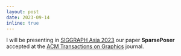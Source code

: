 ```yaml
---
layout: post
date: 2023-09-14
inline: true
---
```


I will be presenting in [SIGGRAPH Asia 2023](https://asia.siggraph.org/2023/) our paper **SparsePoser** accepted at the [ACM Transactions on Graphics](https://doi.org/10.1145/3625264) journal.
